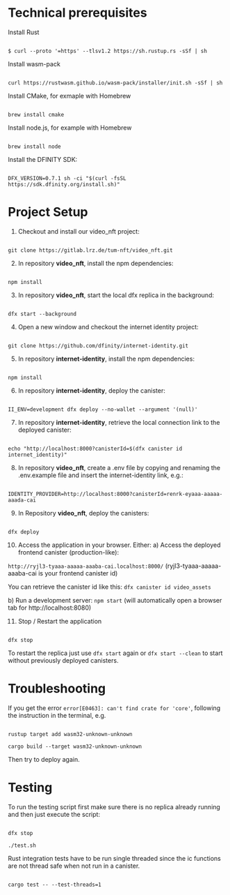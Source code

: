 # Technical prerequisites

Install Rust

```

$ curl --proto '=https' --tlsv1.2 https://sh.rustup.rs -sSf | sh

```

Install wasm-pack

```

curl https://rustwasm.github.io/wasm-pack/installer/init.sh -sSf | sh

```

Install CMake, for exmaple with Homebrew

```

brew install cmake

```

Install node.js, for example with Homebrew

```

brew install node

```

Install the DFINITY SDK:

```

DFX_VERSION=0.7.1 sh -ci "$(curl -fsSL https://sdk.dfinity.org/install.sh)"

```

# Project Setup

1. Checkout and install our video_nft project:

```

git clone https://gitlab.lrz.de/tum-nft/video_nft.git

```

2. In repository **video_nft**, install the npm dependencies:

```

npm install

```

3. In repository **video_nft**, start the local dfx replica in the background:

```

dfx start --background

```

4. Open a new window and checkout the internet identity project:

```

git clone https://github.com/dfinity/internet-identity.git

```

5. In repository **internet-identity**, install the npm dependencies:

```

npm install

```

6. In repository **internet-identity**, deploy the canister:

```

II_ENV=development dfx deploy --no-wallet --argument '(null)'

```

7. In repository **internet-identity**, retrieve the local connection link to the deployed canister:

```

echo "http://localhost:8000?canisterId=$(dfx canister id internet_identity)"

```

8. In repository **video_nft**, create a .env file by copying and renaming the .env.example file and insert the internet-identity link, e.g.:

```

IDENTITY_PROVIDER=http://localhost:8000?canisterId=renrk-eyaaa-aaaaa-aaada-cai

```

9. In Repository **video_nft**, deploy the canisters:

```

dfx deploy

```

10. Access the application in your browser. Either:
a) Access the deployed frontend canister (production-like):

`http://ryjl3-tyaaa-aaaaa-aaaba-cai.localhost:8000/`
(ryjl3-tyaaa-aaaaa-aaaba-cai is your frontend canister id)

You can retrieve the canister id like this:
`dfx canister id video_assets`

b) Run a development server:
`npm start`
(will automatically open a browser tab for http://localhost:8080)

11. Stop / Restart the application

```

dfx stop

```

To restart the replica just use `dfx start` again or `dfx start --clean` to start without previously deployed canisters.

# Troubleshooting

If you get the error `error[E0463]: can't find crate for 'core'`, following the instruction in the terminal, e.g.

```

rustup target add wasm32-unknown-unknown

cargo build --target wasm32-unknown-unknown

```

Then try to deploy again.

# Testing

To run the testing script first make sure there is no replica already running and then just execute the script:

```

dfx stop

./test.sh

```

Rust integration tests have to be run single threaded since the ic functions are not thread safe when not run in a canister.

```

cargo test -- --test-threads=1

```
